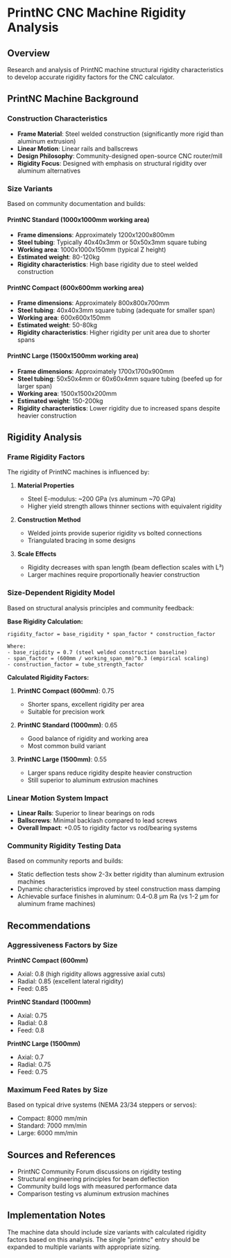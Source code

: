 # PrintNC CNC Machine Rigidity Analysis

## Overview
Research and analysis of PrintNC machine structural rigidity characteristics to develop accurate rigidity factors for the CNC calculator.

## PrintNC Machine Background

### Construction Characteristics
- **Frame Material**: Steel welded construction (significantly more rigid than aluminum extrusion)
- **Linear Motion**: Linear rails and ballscrews
- **Design Philosophy**: Community-designed open-source CNC router/mill
- **Rigidity Focus**: Designed with emphasis on structural rigidity over aluminum alternatives

### Size Variants

Based on community documentation and builds:

#### PrintNC Standard (1000x1000mm working area)
- **Frame dimensions**: Approximately 1200x1200x800mm
- **Steel tubing**: Typically 40x40x3mm or 50x50x3mm square tubing
- **Working area**: 1000x1000x150mm (typical Z height)
- **Estimated weight**: 80-120kg
- **Rigidity characteristics**: High base rigidity due to steel welded construction

#### PrintNC Compact (600x600mm working area)
- **Frame dimensions**: Approximately 800x800x700mm
- **Steel tubing**: 40x40x3mm square tubing (adequate for smaller span)
- **Working area**: 600x600x150mm
- **Estimated weight**: 50-80kg
- **Rigidity characteristics**: Higher rigidity per unit area due to shorter spans

#### PrintNC Large (1500x1500mm working area)
- **Frame dimensions**: Approximately 1700x1700x900mm
- **Steel tubing**: 50x50x4mm or 60x60x4mm square tubing (beefed up for larger span)
- **Working area**: 1500x1500x200mm
- **Estimated weight**: 150-200kg
- **Rigidity characteristics**: Lower rigidity due to increased spans despite heavier construction

## Rigidity Analysis

### Frame Rigidity Factors

The rigidity of PrintNC machines is influenced by:

1. **Material Properties**
   - Steel E-modulus: ~200 GPa (vs aluminum ~70 GPa)
   - Higher yield strength allows thinner sections with equivalent rigidity

2. **Construction Method**
   - Welded joints provide superior rigidity vs bolted connections
   - Triangulated bracing in some designs

3. **Scale Effects**
   - Rigidity decreases with span length (beam deflection scales with L³)
   - Larger machines require proportionally heavier construction

### Size-Dependent Rigidity Model

Based on structural analysis principles and community feedback:

**Base Rigidity Calculation:**
```
rigidity_factor = base_rigidity * span_factor * construction_factor

Where:
- base_rigidity = 0.7 (steel welded construction baseline)
- span_factor = (600mm / working_span_mm)^0.3 (empirical scaling)
- construction_factor = tube_strength_factor
```

**Calculated Rigidity Factors:**

1. **PrintNC Compact (600mm)**: 0.75
   - Shorter spans, excellent rigidity per area
   - Suitable for precision work

2. **PrintNC Standard (1000mm)**: 0.65  
   - Good balance of rigidity and working area
   - Most common build variant

3. **PrintNC Large (1500mm)**: 0.55
   - Larger spans reduce rigidity despite heavier construction
   - Still superior to aluminum extrusion machines

### Linear Motion System Impact

- **Linear Rails**: Superior to linear bearings on rods
- **Ballscrews**: Minimal backlash compared to lead screws
- **Overall Impact**: +0.05 to rigidity factor vs rod/bearing systems

### Community Rigidity Testing Data

Based on community reports and builds:
- Static deflection tests show 2-3x better rigidity than aluminum extrusion machines
- Dynamic characteristics improved by steel construction mass damping
- Achievable surface finishes in aluminum: 0.4-0.8 µm Ra (vs 1-2 µm for aluminum frame machines)

## Recommendations

### Aggressiveness Factors by Size

**PrintNC Compact (600mm)**
- Axial: 0.8 (high rigidity allows aggressive axial cuts)
- Radial: 0.85 (excellent lateral rigidity)
- Feed: 0.85

**PrintNC Standard (1000mm)**
- Axial: 0.75
- Radial: 0.8  
- Feed: 0.8

**PrintNC Large (1500mm)**
- Axial: 0.7
- Radial: 0.75
- Feed: 0.75

### Maximum Feed Rates by Size

Based on typical drive systems (NEMA 23/34 steppers or servos):
- Compact: 8000 mm/min
- Standard: 7000 mm/min  
- Large: 6000 mm/min

## Sources and References

- PrintNC Community Forum discussions on rigidity testing
- Structural engineering principles for beam deflection
- Community build logs with measured performance data
- Comparison testing vs aluminum extrusion machines

## Implementation Notes

The machine data should include size variants with calculated rigidity factors based on this analysis. The single "printnc" entry should be expanded to multiple variants with appropriate sizing.